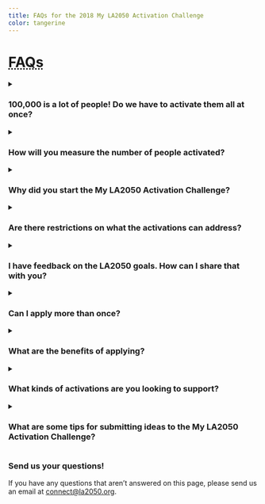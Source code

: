 ```yaml
---
title: FAQs for the 2018 My LA2050 Activation Challenge
color: tangerine
---
```


<h1><abbr title="Frequently Asked Questions">FAQs</abbr></h1>

<details>
  <summary>
    <h3 id="100000-is-a-lot-of-people-do-we-have-to-activate-them-all-at-once">100,000 is a lot of people! Do we have to activate them all at once?</h3>
  </summary>
  <p>100,000 is an exciting number of Angelenos to get involved in local issues. And it’ll be no easy feat. We anticipate that the number of people activated will occur over two years and will take many forms. Some people will just visit a website to learn about a new cause. Others will receive and open an email, others will actually click on something and show up to a meeting, and others will become super volunteers or community organizers. We anticipate that successful activations will create a clear ladder of engagement that take people from unengaged to superstar activists, organizers, volunteers, etc.</p>
</details>

<details>
  <summary>
    <h3 id="How_will_you_measure_the_number_of_people_activated_0">How will you measure the number of people activated?</h3>
  </summary>
  <p>Great question! We’re leaning on applicants to define how they plan to reach Angelenos and the number of people that will be reached via their various engagement strategies.</p>
</details>

<details>
  <summary>
    <h3 id="Why_did_you_start_the_My_LA2050_Activation_Challenge_4">Why did you start the My LA2050 Activation Challenge?</h3>
  </summary>
  <p>LA is experiencing an exciting and important moment in civic activism. While we are inspired by those sparks of civic activism, by many traditional measures, LA lacks civic engagement on a local level. Further, many Angelenos report not knowing how to help address the issues they care about most. We're hoping that we can work together to help address barriers to civic engagement and direct civic energy to local actions.</p>
</details>

<details>
  <summary>
    <h3 id="Are_there_restrictions_on_what_the_activations_can_address_8">Are there restrictions on what the activations can address?</h3>
  </summary>
  <p>LA2050 can only fund projects that further charitable and educational purposes within the meaning of IRC section 501(c)(3). Thus, whether your organization is a nonprofit or for-profit entity, all activities for which you seek LA2050 grant funding must comply with section 501(c)(3). Please also carefully review the detailed rules for the activation challenge.</p>
</details>

<details>
  <summary>
    <h3 id="I_have_feedback_on_the_LA2050_goals_How_can_I_share_that_with_you_12">I have feedback on the LA2050 goals. How can I share that with you?</h3>
  </summary>
  <p>We want your feedback! Email us at <a href="mailto:connect@la2050.org">connect@la2050.org</a> with your feedback.</p>
  <p>We want Angelenos to see themselves as part of the solutions we need to improve our region. And we want to tap into the expertise of the organizations, agencies, and companies who have great ideas about how to boost engagement on local issues.</p>
</details>

<details>
  <summary>
    <h3 id="Can_I_apply_more_than_once_18">Can I apply more than once?</h3>
  </summary>
  <p>Technically there can be multiple entries from the same organization, so long as the submissions are unique and in different categories. However, we would recommend consolidating your resources, collaborators, and supporters and submitting one awesome proposal!</p>
</details>

<details>
  <summary>
    <h3 id="What_are_the_benefits_of_applying_22">What are the benefits of applying?</h3>
  </summary>
  <p><em>Beyond the potential to receive funds to address an issue you’re passionate about, we also believe that applying in this challenge will provide additional benefits including:</em></p>
  <ul>
    <li>The opportunity to participate in a first-of-its-kind regional effort</li>
    <li>Increasing awareness and exposure around an issue important for LA’s future</li>
    <li>Helping to create or crystallize an activation, civic engagement, or mobilization idea</li>
    <li>Increased understanding of the LA social impact landscape</li>
    <li>The opportunity to cultivate and build new relationships with peers</li>
    <li>The chance to build a coalition of committed Angelenos and organizations to support an important issue for LA</li>
    <li>The opportunity to learn how to tell a compelling story about your organization’s impact</li>
    <li>Inspires the creation of videos, photos, tweets, and pithy messaging to promote your proposal</li>
    <li>Visibility in front of other foundations and potential alternative funding sources. Past challenges have resulted in $2M in grants from outside funding using the LA2050 platform for their grantmaking</li>
  </ul>
</details>

<details>
  <summary>
    <h3 id="What_kinds_of_activations_are_you_looking_to_support_36">What kinds of activations are you looking to support?</h3>
  </summary>
  <p><em>We’re open! But here are some ideas about what we’re looking for:</em></p>
  <ul>
    <li>Bold efforts that will produce measurable wins for the LA region</li>
    <li>Activations with clear pathways for Angelenos to get involved</li>
    <li>A spirit of collaboration and desire to unify and amplify collective efforts</li>
    <li>Clear focus on inclusion, diversity of voices, and equity</li>
    <li>Efforts that not only produce positive results but are focused on increasing local engagement and civic participation</li>
    <li>A desire to test new strategies</li>
  </ul>
</details>

<details>
  <summary>
    <h3 id="What_are_some_tips_for_submitting_ideas_to_the_My_LA2050_Activation_Challenge_47">What are some tips for submitting ideas to the My LA2050 Activation Challenge?</h3>
  </summary>
  <p><em>Collaborate.</em> We are eager to see folks working together to improve Los Angeles.</p>
  <p><em>Think about impact.</em> Be imaginative and audacious. We want to hear your most ambitious ideas – but we also want to know that your activation is feasible, implementable, and that it could impact the LA2050 goals and metrics outlined by a community of Angelenos.</p>
  <p>Share how your activation will impact the LA2050 goal you are focusing on. For example, if you’ve chosen LA is the best place to learn, you might describe how your activation will improve graduation rates; if you’ve chosen LA is the best place to connect, you might explain how your activation will increase voting rates or volunteerism.</p>
  <p>We want to see that you’ve considered how to create a ladder of engagement for Angelenos. Show in your submission that you’re thinking about someone’s journey from uninformed to an activist for social change.</p>
  <p>Be sure to explain why you think the activation strategy and engagement methods are the best course of action for impacting the goal and metrics.</p>
  <p>Videos can help quickly articulate your project or your organization’s mission. To include a video, use a YouTube URL. If you don’t have a video, be sure to include a high-resolution photo that represents your idea or organization. Photos should be in JPG, PNG, or GIF format, at least 570 × 345 pixels. We suggest limiting attachment files to 5 MB each.</p>
  <p>Please note that when uploading documents file names containing special characters (!@#$%^&amp;\*()) are not allowed and file names should be less than or equal to 30 characters.</p>
  <p>Applicants should not expect to be able to revise their applications after the submission date.</p>
  <p>Your application goes through a moderation process, and will show up on the site if it is approved. If we have questions about your application, we will be in touch.</p>
  <p>Check out the <a href="https://la2050.org/goals">LA2050 Goals</a>, the <a href="https://la2050.s3-us-west-1.amazonaws.com/reports/1/pdfs/vision_for_a_successful_los_angeles.pdf?1441226432">LA2050 Report</a>, and our most recent <a href="https://la2050.s3-us-west-1.amazonaws.com/reports/13/pdfs/FINALDRAFT_OCT24.pdf?1508955187">metrics update</a> for additional information.</p>
</details>

<div></div>

### Send us your questions!

If you have any questions that aren’t answered on this page, please send us an email at [connect@la2050.org](mailto:connect@la2050.org).

